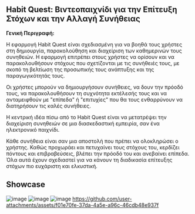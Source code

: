 ## Habit Quest: Βιντεοπαιχνίδι για την Επίτευξη Στόχων και την Αλλαγή Συνήθειας

**Γενική Περιγραφή:**

Η εφαρμογή Habit Quest είναι σχεδιασμένη για να βοηθά τους χρήστες στη δημιουργία, παρακολούθηση και διαχείριση των καθημερινών τους συνηθειών. Η εφαρμογή επιτρέπει στους χρήστες να ορίσουν και να παρακολουθήσουν στόχους που σχετίζονται με τις συνήθειές τους, με σκοπό τη βελτίωση της προσωπικής τους ανάπτυξης και της παραγωγικότητάς τους.

Οι χρήστες μπορούν να δημιουργήσουν συνήθειες, να δουν την πρόοδό τους, να παρακολουθήσουν τη συχνότητα εκτέλεσής τους και να ανταμειφθούν με "επίπεδα" ή "επιτυχίες" που θα τους ενθαρρύνουν να διατηρήσουν τις καλές συνήθειες. 

Η κεντρική ιδέα πίσω από το Habit Quest είναι να μετατρέψει την διαχείριση συνηθειών σε μια διασκεδαστική εμπειρία, σαν ένα ηλεκτρονικό παιχνίδι.

Κάθε συνήθεια είναι σαν μια αποστολή που πρέπει να ολοκληρώσει ο χρήστης. Καθώς προχωράει και πετυχαίνει τους στόχους του, κερδίζει πόντους και επιβραβεύσεις, βλέπει την πρόοδό του και ανεβαίνει επίπεδα. Όλα αυτά έχουν σχεδιαστεί για να κάνουν τη διαδικασία επίτευξης στόχων πιο ευχάριστη και ελκυστική.

## Showcase

![image](https://github.com/user-attachments/assets/4a5d7adc-1049-4eeb-9a9d-ce660c683850)
![image](https://github.com/user-attachments/assets/0faf6ce2-5dc6-46fc-9f04-e30a6bd17297)
![image](https://github.com/user-attachments/assets/56bd965e-e373-464d-9729-f45d18b0618c)
https://github.com/user-attachments/assets/f01e70fe-37da-4a5e-a96c-46cdb48e937f



